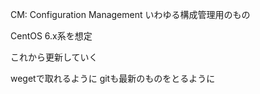 CM: Configuration Management
いわゆる構成管理用のもの

CentOS 6.x系を想定


これから更新していく

wegetで取れるように
gitも最新のものをとるように

